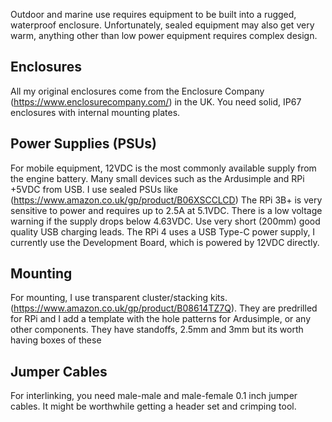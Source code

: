 Outdoor and marine use requires equipment to be built into a rugged, waterproof enclosure. Unfortunately, sealed equipment may also get very warm, anything other than low power equipment requires complex design.

## Enclosures
All my original enclosures come from the Enclosure Company (https://www.enclosurecompany.com/) in the UK. You need solid, IP67 enclosures with internal mounting plates.
## Power Supplies (PSUs)
For mobile equipment, 12VDC is the most commonly available supply from the engine battery. Many small devices such as the Ardusimple and RPi +5VDC from USB. I use sealed PSUs like (https://www.amazon.co.uk/gp/product/B06XSCCLCD)
The RPi 3B+ is very sensitive to power and requires up to 2.5A at 5.1VDC. There is a low voltage warning if the supply drops below 4.63VDC. Use very short (200mm) good quality USB charging leads.
The RPi 4 uses a USB Type-C power supply, I currently use the Development Board, which is powered by 12VDC directly.
## Mounting 
For mounting, I use transparent cluster/stacking kits. (https://www.amazon.co.uk/gp/product/B08614TZ7Q). They are predrilled for RPi and I add a template with the hole patterns for Ardusimple, or any other components. They have standoffs, 2.5mm and 3mm but its worth having boxes of these
## Jumper Cables
For interlinking, you need male-male and male-female 0.1 inch jumper cables. It might be worthwhile getting a header set and crimping tool.
